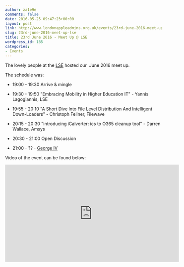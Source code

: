 ```yaml
---
author: za1e9e
comments: false
date: 2016-05-25 09:47:23+00:00
layout: post
link: http://www.londonappleadmins.org.uk/events/23rd-june-2016-meet-up-lse/
slug: 23rd-june-2016-meet-up-lse
title: 23rd June 2016 - Meet Up @ LSE
wordpress_id: 185
categories:
- Events
---
```


The lovely people at the [LSE](https://www.lse.ac.uk/) hosted our  June 2016 meet up.

The schedule was:



	
  * 19:00 - 19:30 Arrive & mingle

	
  * 19:30 - 19:50 "Embracing Mobility in Higher Education IT" - Yannis Lagogiannis, LSE

	
  * 19:55 - 20:10 "A Short Dive Into File Level Distribution And Intelligent Down-Loaders" - Christoph Fellner, Filewave

	
  * 20:15 - 20:30 "Introducing iCalverter: ics to O365 cleanup tool" - Darren Wallace, Amsys

	
  * 20:30 - 21:00 Open Discussion

	
  * 21:00 - ?? - [George IV](https://www.lse.ac.uk/intranet/LSEServices/cateringServices/restaurantsAndCafes/georgeIVPub/Home.aspx)


Video of the event can be found below:

<iframe width="560" height="315" src="https://www.youtube.com/embed/kK7iISRqiLU" frameborder="0" allow="accelerometer; autoplay; encrypted-media; gyroscope; picture-in-picture" allowfullscreen></iframe>


